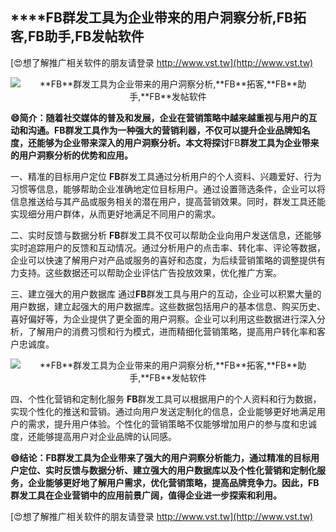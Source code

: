 ## ****FB**群发工具为企业带来的用户洞察分析,**FB**拓客,**FB**助手,**FB**发帖软件**

[😍想了解推广相关软件的朋友请登录 http://www.vst.tw](http://www.vst.tw)

 <center><img src="https://vst.tw/MP4/tuiguang/png/1.png" alt="**FB**群发工具为企业带来的用户洞察分析,**FB**拓客,**FB**助手,**FB**发帖软件"></center>

**😄简介：随着社交媒体的普及和发展，企业在营销策略中越来越重视与用户的互动和沟通。**FB**群发工具作为一种强大的营销利器，不仅可以提升企业品牌知名度，还能够为企业带来深入的用户洞察分析。本文将探讨**FB**群发工具为企业带来的用户洞察分析的优势和应用。**

一、精准的目标用户定位
**FB**群发工具通过分析用户的个人资料、兴趣爱好、行为习惯等信息，能够帮助企业准确地定位目标用户。通过设置筛选条件，企业可以将信息推送给与其产品或服务相关的潜在用户，提高营销效果。同时，群发工具还能实现细分用户群体，从而更好地满足不同用户的需求。

二、实时反馈与数据分析
**FB**群发工具不仅可以帮助企业向用户发送信息，还能够实时追踪用户的反馈和互动情况。通过分析用户的点击率、转化率、评论等数据，企业可以快速了解用户对产品或服务的喜好和态度，为后续营销策略的调整提供有力支持。这些数据还可以帮助企业评估广告投放效果，优化推广方案。

三、建立强大的用户数据库
通过**FB**群发工具与用户的互动，企业可以积累大量的用户数据，建立起强大的用户数据库。这些数据包括用户的基本信息、购买历史、喜好偏好等，为企业提供了更全面的用户洞察。企业可以利用这些数据进行深入分析，了解用户的消费习惯和行为模式，进而精细化营销策略，提高用户转化率和客户忠诚度。

 <center><img src="https://vst.tw/MP4/tuiguang/png/4.png" alt="**FB**群发工具为企业带来的用户洞察分析,**FB**拓客,**FB**助手,**FB**发帖软件"></center>

四、个性化营销和定制化服务
**FB**群发工具可以根据用户的个人资料和行为数据，实现个性化的推送和营销。通过向用户发送定制化的信息，企业能够更好地满足用户的需求，提升用户体验。个性化的营销策略不仅能够增加用户的参与度和忠诚度，还能够提高用户对企业品牌的认同感。

**😄结论：**FB**群发工具为企业带来了强大的用户洞察分析能力，通过精准的目标用户定位、实时反馈与数据分析、建立强大的用户数据库以及个性化营销和定制化服务，企业能够更好地了解用户需求，优化营销策略，提高品牌竞争力。因此，**FB**群发工具在企业营销中的应用前景广阔，值得企业进一步探索和利用。**

[😍想了解推广相关软件的朋友请登录 http://www.vst.tw](http://www.vst.tw)



